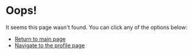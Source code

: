 # Oops!
It seems this page wasn't found. You can click any of the options below:
- [Return to main page](https://codingelephants-gpt.github.io/codingelephants-gpt/)
- [Navigate to the profile page](https://github.com/codingelephants-gpt/)
